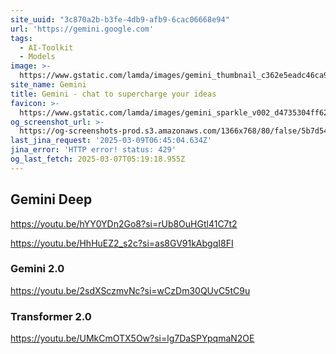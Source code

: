 ```yaml
---
site_uuid: "3c870a2b-b3fe-4db9-afb9-6cac06668e94"
url: 'https://gemini.google.com'
tags:
  - AI-Toolkit
  - Models
image: >-
  https://www.gstatic.com/lamda/images/gemini_thumbnail_c362e5eadc46ca9f617e2.png
site_name: Gemini
title: ‎Gemini - chat to supercharge your ideas
favicon: >-
  https://www.gstatic.com/lamda/images/gemini_sparkle_v002_d4735304ff6292a690345.svg
og_screenshot_url: >-
  https://og-screenshots-prod.s3.amazonaws.com/1366x768/80/false/5b7d54409f2a9b2acd4605ebe227548df996beaca597edf919951a9838e5338e.jpeg
last_jina_request: '2025-03-09T06:45:04.634Z'
jina_error: 'HTTP error! status: 429'
og_last_fetch: 2025-03-07T05:19:18.955Z
---
```


## Gemini Deep
https://youtu.be/hYY0YDn2Go8?si=rUb8OuHGtl41C7t2

https://youtu.be/HhHuEZ2_s2c?si=as8GV91kAbgqI8FI

### Gemini 2.0
https://youtu.be/2sdXSczmvNc?si=wCzDm30QUvC5tC9u

### Transformer 2.0
https://youtu.be/UMkCmOTX5Ow?si=lg7DaSPYpqmaN2OE
